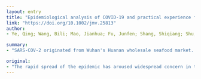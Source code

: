 ```yaml
---
layout: entry
title: "Epidemiological analysis of COVID-19 and practical experience from China"
link: "https://doi.org/10.1002/jmv.25813"
author:
- Ye, Qing; Wang, Bili; Mao, Jianhua; Fu, Junfen; Shang, Shiqiang; Shu, Qiang; Zhang, Ting

summary:
- "SARS-COV-2 originated from Wuhan's Huanan wholesale seafood market. The current source of the disease is mainly patients infected with the virus. Patients in the incubation period may also become sources of infection. Chinese medical staff have summarized a set of effective strategies and methods in the diagnosis and treatment of this disease that are worthy of reference for their international counterparts. China's outbreak has gradually improved with powerful government intervention and powerful government interventions. 96."

original:
- "The rapid spread of the epidemic has aroused widespread concern in the international community. SARS-COV-2 originated from Wuhan's Huanan wholesale seafood market, with bats as the likely original hosts and pangolins as potential intermediate hosts. The current source of the disease is mainly patients infected with SARS-COV-2. Patients in the incubation period may also become sources of infection. The virus is mainly transmitted via respiratory droplets and contact, and the population is generally susceptible. The epidemic has progressed through the local outbreak stage and community transmission stage due to exposure at Wuhan's Huanan wholesale seafood market and is now in the stage of large-scale transmission due to the spread of the epidemic. The basic productive number (R0) at the beginning of the epidemic was 2.2, with an average incubation period of 5.2 days. The proportion of critically ill patients was 23.4%, the mortality rate was lower than those of SARS and MERS, and 96.5% of deaths occurred in Hubei Province, where the outbreak occurred first. Among them, elderly men with underlying diseases had a higher mortality rate. Chinese medical staff have summarized a set of effective strategies and methods in the diagnosis and treatment of this disease that are worthy of reference for their international counterparts. With powerful government intervention and the efforts of Chinese medical staff, China's outbreak has gradually improved. This article is protected by copyright. All rights reserved."
---
```


